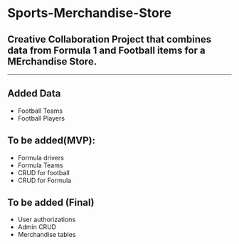 # Sports-Merchandise-Store
## Creative Collaboration Project that combines data from Formula 1 and Football items for a MErchandise Store.
------------------------------
## Added Data
- Football Teams
- Football Players

## To be added(MVP):
- Formula drivers
- Formula Teams
- CRUD for football
- CRUD for Formula

## To be added (Final)
- User authorizations
- Admin CRUD
- Merchandise tables
